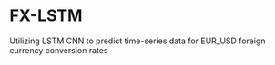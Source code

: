 # FX-LSTM
Utilizing LSTM CNN to predict time-series data for EUR_USD foreign currency conversion rates
